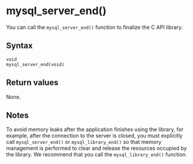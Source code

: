 mysql_server_end() 
=======================================

You can call the `mysql_server_end()` function to finalize the C API library. 

Syntax 
---------------------------

```unknow
void
mysql_server_end(void)
```



Return values 
----------------------------------

None.

Notes 
--------------------------

To avoid memory leaks after the application finishes using the library, for example, after the connection to the server is closed, you must explicitly call `mysql_server_end()` or `mysql_library_end()` so that memory management is performed to clear and release the resources occupied by the library. We recommend that you call the `mysql_library_end()` function.

